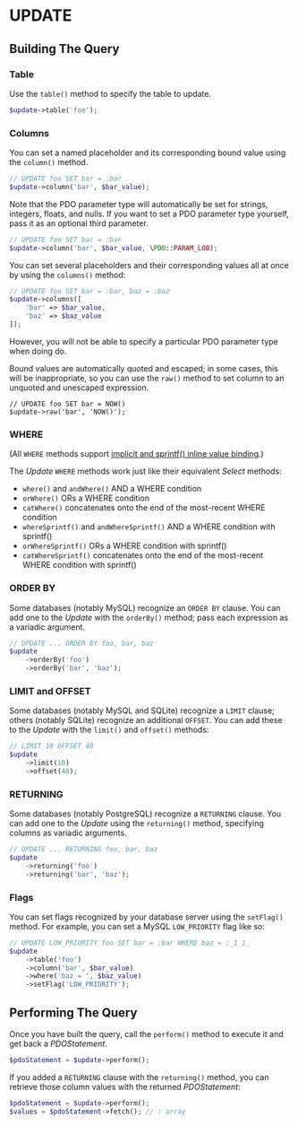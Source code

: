 # UPDATE

## Building The Query

### Table

Use the `table()` method to specify the table to update.

```php
$update->table('foo');
```

### Columns

You can set a named placeholder and its corresponding bound value using the
`column()` method.

```php
// UPDATE foo SET bar = :bar
$update->column('bar', $bar_value);
```

Note that the PDO parameter type will automatically be set for strings,
integers, floats, and nulls. If you want to set a PDO parameter type yourself,
pass it as an optional third parameter.

```php
// UPDATE foo SET bar = :bar
$update->column('bar', $bar_value, \PDO::PARAM_LOB);
```

You can set several placeholders and their corresponding values all at once by
using the `columns()` method:

```php
// UPDATE foo SET bar = :bar, baz = :baz
$update->columns([
    'bar' => $bar_value,
    'baz' => $baz_value
]);
```

However, you will not be able to specify a particular PDO parameter type when
doing do.

Bound values are automatically quoted and escaped; in some cases, this will be
inappropriate, so you can use the `raw()` method to set column to an unquoted
and unescaped expression.

```pho
// UPDATE foo SET bar = NOW()
$update->raw('bar', 'NOW()');
```
### WHERE

(All `WHERE` methods support [implicit and sprintf() inline value binding](binding.md).)

The _Update_ `WHERE` methods work just like their equivalent _Select_ methods:

- `where()` and `andWhere()` AND a WHERE condition
- `orWhere()` ORs a WHERE condition
- `catWhere()` concatenates onto the end of the most-recent WHERE condition
- `whereSprintf()` and `andWhereSprintf()` AND a WHERE condition with sprintf()
- `orWhereSprintf()` ORs a WHERE condition with sprintf()
- `catWhereSprintf()` concatenates onto the end of the most-recent WHERE condition with sprintf()

### ORDER BY

Some databases (notably MySQL) recognize an `ORDER BY` clause. You can add one
to the _Update_ with the `orderBy()` method; pass each expression as a variadic
argument.

```php
// UPDATE ... ORDER BY foo, bar, baz
$update
    ->orderBy('foo')
    ->orderBy('bar', 'baz');
```

### LIMIT and OFFSET

Some databases (notably MySQL and SQLite) recognize a `LIMIT` clause; others
(notably SQLite) recognize an additional `OFFSET`. You can add these to the
_Update_ with the `limit()` and `offset()` methods:

```php
// LIMIT 10 OFFSET 40
$update
    ->limit(10)
    ->offset(40);
```

### RETURNING

Some databases (notably PostgreSQL) recognize a `RETURNING` clause. You can add
one to the _Update_ using the `returning()` method, specifying columns as
variadic arguments.

```php
// UPDATE ... RETURNING foo, bar, baz
$update
    ->returning('foo')
    ->returning('bar', 'baz');
```

### Flags

You can set flags recognized by your database server using the `setFlag()`
method. For example, you can set a MySQL `LOW_PRIORITY` flag like so:

```php
// UPDATE LOW_PRIORITY foo SET bar = :bar WHERE baz = :_1_1_
$update
    ->table('foo')
    ->column('bar', $bar_value)
    ->where('baz = ', $baz_value)
    ->setFlag('LOW_PRIORITY');
```

## Performing The Query

Once you have built the query, call the `perform()` method to execute it and
get back a _PDOStatement_.

```php
$pdoStatement = $update->perform();
```

If you added a `RETURNING` clause with the `returning()` method, you can
retrieve those column values with the returned _PDOStatement_:

```php
$pdoStatement = $update->perform();
$values = $pdoStatement->fetch(); // : array
```
